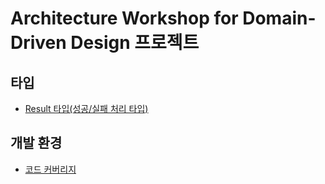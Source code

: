 # Architecture Workshop for Domain-Driven Design 프로젝트

## 타입
- [Result 타입(성공/실패 처리 타입)](./Docs/Result.md)

## 개발 환경
- [코드 커버리지](./Docs/CodeCoverage.md)